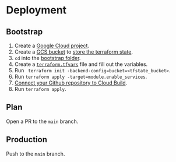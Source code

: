 # Deployment

## Bootstrap

1. Create a [Google Cloud project](https://cloud.google.com/resource-manager/docs/creating-managing-projects).
1. Create a [GCS bucket](https://cloud.google.com/storage/docs/creating-buckets) to [store the terraform state](https://cloud.google.com/docs/terraform/resource-management/store-state).
1. `cd` into the [bootstrap folder](./infra/terraform/bootstrap).
1. Create a [`terraform.tfvars`](https://developer.hashicorp.com/terraform/language/values/variables#variable-definitions-tfvars-files) file and fill out the variables.
1. Run ` terraform init -backend-config=bucket=<tfstate_bucket>`.
1. Run `terraform apply -target=module.enable_services`.
1. [Connect your Github repository to Cloud Build](https://cloud.google.com/build/docs/automating-builds/github/connect-repo-github?generation=1st-gen).
1. Run `terraform apply`.

## Plan

Open a PR to the `main` branch.

## Production

Push to the `main` branch.